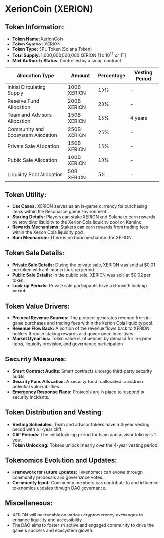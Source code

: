 # XerionCoin (XERION)

## Token Information:
- **Token Name:** XerionCoin
- **Token Symbol:** XERION
- **Token Type:** SPL Token (Solana Token)
- **Total Supply:** 1,000,000,000,000 XERION [1 x 10<sup>12</sup> <i>or</i> 1T]
- **Mint Authority Status:** Controlled by a smart contract.

| Allocation Type                | Amount           | Percentage   | Vesting Period   |
|--------------------------------|------------------|--------------|------------------|
| Initial Circulating Supply     | 100B XERION | 10%         | -                |
| Reserve Fund Allocation        | 200B XERION | 20%         | -                |
| Team and Advisors Allocation   | 150B XERION | 15%         | 4 years          |
| Community and Ecosystem Allocation | 250B XERION | 25%    | -                |
| Private Sale Allocation        | 150B XERION | 15%         | -                |
| Public Sale Allocation         | 100B XERION | 10%         | -                |
| Liquidity Pool Allocation      | 50B XERION  | 5%          | -                |


## Token Utility:
- **Use Cases:** XERION serves as an in-game currency for purchasing items within the Resonance game environment.
- **Staking Details:** Players can stake XERION and Solana to earn rewards by providing liquidity to the Xerion Cola liquidity pool on Kamino.
- **Rewards Mechanisms:** Stakers can earn rewards from trading fees within the Xerion Cola liquidity pool.
- **Burn Mechanism:** There is no burn mechanism for XERION.

## Token Sale Details:
- **Private Sale Details:** During the private sale, XERION was sold at $0.01 per token with a 6-month lock-up period.
- **Public Sale Details:** In the public sale, XERION was sold at $0.02 per token.
- **Lock-up Periods:** Private sale participants have a 6-month lock-up period.

## Token Value Drivers:
- **Protocol Revenue Sources:** The protocol generates revenue from in-game purchases and trading fees within the Xerion Cola liquidity pool.
- **Revenue Flow Back:** A portion of the revenue flows back to XERION holders through staking rewards and governance incentives.
- **Market Dynamics:** Token value is influenced by demand for in-game items, liquidity provision, and governance participation.

## Security Measures:
- **Smart Contract Audits:** Smart contracts undergo third-party security audits.
- **Security Fund Allocation:** A security fund is allocated to address potential vulnerabilities.
- **Emergency Response Plans:** Protocols are in place to respond to security incidents.

## Token Distribution and Vesting:
- **Vesting Schedules:** Team and advisor tokens have a 4-year vesting period with a 1-year cliff.
- **Cliff Periods:** The initial lock-up period for team and advisor tokens is 1 year.
- **Token Unlocking:** Tokens unlock linearly over the 4-year vesting period.

## Tokenomics Evolution and Updates:
- **Framework for Future Updates:** Tokenomics can evolve through community proposals and governance votes.
- **Community Input:** Community members can contribute to and influence tokenomics updates through DAO governance.

## Miscellaneous:
- XERION will be tradable on various cryptocurrency exchanges to enhance liquidity and accessibility.
- The DAO aims to foster an active and engaged community to drive the game's success and ecosystem growth.
